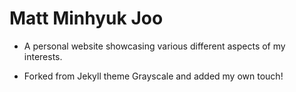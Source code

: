 # Matt Minhyuk Joo

- A personal website showcasing various different aspects of my interests.

- Forked from Jekyll theme Grayscale and added my own touch!
